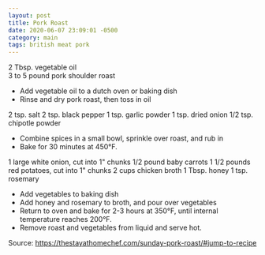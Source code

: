 ```yaml
---
layout: post
title: Pork Roast
date: 2020-06-07 23:09:01 -0500
category: main
tags: british meat pork
---
```

2 Tbsp. vegetable oil  
3 to 5 pound pork shoulder roast  
<ul>
 	<li>Add vegetable oil to a dutch oven or baking dish</li>
 	<li>Rinse and dry pork roast, then toss in oil</li>
</ul>
2 tsp. salt  
2 tsp. black pepper  
1 tsp. garlic powder  
1 tsp. dried onion  
1/2 tsp. chipotle powder  
<ul>
 	<li>Combine spices in a small bowl, sprinkle over roast, and rub in</li>
 	<li>Bake for 30 minutes at 450°F.</li>
</ul>
1 large white onion, cut into 1" chunks  
1/2 pound baby carrots  
1 1/2 pounds red potatoes, cut into 1" chunks  
2 cups chicken broth  
1 Tbsp. honey  
1 tsp. rosemary  
<ul>
 	<li>Add vegetables to baking dish</li>
 	<li>Add honey and rosemary to broth, and pour over vegetables</li>
 	<li>Return to oven and bake for 2-3 hours at 350°F, until internal temperature reaches 200°F.</li>
 	<li>Remove roast and vegetables from liquid and serve hot.</li>
</ul>
Source: <a href="https://thestayathomechef.com/sunday-pork-roast/#jump-to-recipe">https://thestayathomechef.com/sunday-pork-roast/#jump-to-recipe</a>
